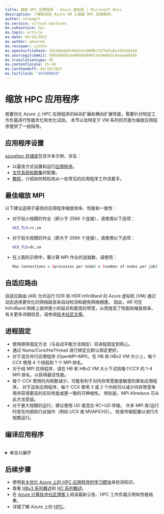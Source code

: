 ```yaml
---
title: 缩放 HPC 应用程序 - Azure 虚拟机 | Microsoft Docs
description: 了解如何在 Azure VM 上缩放 HPC 应用程序。
author: vermagit
ms.service: virtual-machines
ms.subservice: hpc
ms.topic: article
ms.date: 04/16/2021
ms.author: amverma
ms.reviewer: cynthn
ms.openlocfilehash: f81d40abdf402b1e19090c5375dfa8c335418248
ms.sourcegitcommit: 950e98d5b3e9984b884673e59e0d2c9aaeabb5bb
ms.translationtype: HT
ms.contentlocale: zh-CN
ms.lasthandoff: 04/18/2021
ms.locfileid: "107600958"
---
```

# <a name="scaling-hpc-applications"></a>缩放 HPC 应用程序

若要优化 Azure 上 HPC 应用程序的纵向扩展和横向扩展性能，需要针对特定工作负载进行性能优化和优化试验。 本节以及特定于 VM 系列的页面为缩放应用程序提供了一般指导。

## <a name="application-setup"></a>应用程序设置
[azurehpc 存储库](https://github.com/Azure/azurehpc)包含许多示例，涉及：
- 以最佳方式设置和运行[应用程序](https://github.com/Azure/azurehpc/tree/master/apps)。
- [文件系统和群集](https://github.com/Azure/azurehpc/tree/master/examples)的配置。
- [教程](https://github.com/Azure/azurehpc/tree/master/tutorials)，介绍如何轻松地从一些常见的应用程序工作流着手。

## <a name="optimally-scaling-mpi"></a>最佳缩放 MPI 

以下建议适用于最佳的应用程序缩放效率、性能和一致性：

- 对于较小规模的作业（即小于 256K 个连接），请使用以下选项：
   ```bash
   UCX_TLS=rc,sm
   ```

- 对于较大规模的作业（即大于 256K 个连接），请使用以下选项：
   ```bash
   UCX_TLS=dc,sm
   ```

- 在上面的示例中，要计算 MPI 作业的连接数，请使用：
   ```bash
   Max Connections = (processes per node) x (number of nodes per job) x (number of nodes per job) 
   ```

## <a name="adaptive-routing"></a>自适应路由
自适应路由 (AR) 允许运行 EDR 和 HDR InfiniBand 的 Azure 虚拟机 (VM) 通过动态选择更优化的网络路径来自动检测和避免网络拥塞。 因此，AR 可在 InfiniBand 网络上提供更小的延迟和更高的带宽，从而提高了性能和缩放效率。 有关更多详细信息，请参阅[技术社区文章](https://techcommunity.microsoft.com/t5/azure-compute/adaptive-routing-on-azure-hpc/ba-p/1205217)。

## <a name="process-pinning"></a>进程固定

- 使用顺序固定方法（与自动平衡方法相反）将进程固定到核心。 
- 通过 Numa/Core/HwThread 进行绑定比默认绑定更好。
- 对于混合并行应用程序 (OpenMP+MPI)，在 HB 和 HBv2 VM 大小上，每个 CCX 使用 4 个线程和 1 个 MPI 排名。
- 对于纯 MPI 应用程序，请在 HB 和 HBv2 VM 大小下试验每个CCX 的 1-4 MPI 排名，以获得最佳性能。
- 每个 CCX 使用的内核数减少，可能有利于对内存带宽极度敏感的某些应用程序。 对于这些应用程序，每个 CCX 使用 3 或 2 个内核可以减少内存带宽争用并获得更高的实际性能或更一致的可伸缩性。 特别是，MPI Allreduce 可从此方法受益。
- 对于更大规模的运行，建议使用 UD 或混合 RC+UD 传输。 许多 MPI 库/运行时库在内部执行此操作（例如 UCX 或 MVAPICH2）。 检查传输配置以进行大规模运行。

## <a name="compiling-applications"></a>编译应用程序
<br>
<details>
<summary>单击以展开</summary>

尽管不是必需的，但是使用适当的优化标志编译应用程序可以在 HB 和 HC 系列 VM 上提供最佳的纵向扩展性能。

### <a name="amd-optimizing-cc-compiler"></a>AMD 优化 C/C++ 编译器

AMD 优化 C/C++ 编译器 (AOCC) 编译器系统提供了高级别的高级优化、多线程和处理器支持，包括全局优化、矢量化、过程间分析、循环转换和代码生成。 AOCC 编译器二进制文件适用于具有 GNUC 库 (glibc) 版本 2.17 及更高版本的 Linux 系统。 编译器套件包括 C/C++ 编译器 (clang)、Fortran 编译器 (FLANG) 和 Fortran front end to Clang (Dragon Egg)。

### <a name="clang"></a>Clang

Clang 是 C、C++ 和 Objective-C 编译器，负责处理预处理、解析、优化、代码生成、组装和链接。 Clang 支持 `-march=znver1` 标志，为 AMD 基于 Zen 的 x86 架构实现最佳代码生成和优化。

### <a name="flang"></a>FLANG

FLANG 编译器是 AOCC 套件最新添加的编译器（于 2018 年 4 月添加），目前处于预发布阶段，供开发人员下载和测试。 基于 Fortran 2008，AMD 扩展了 GitHub 版本的 FLANG (https://github.com/flang-compiler/flang) )。 FLANG 编译器支持所有的 Clang 编译器选项和一些特定于 FLANG 的额外编译器选项。

### <a name="dragonegg"></a>DragonEgg

DragonEgg 是一个 gcc 插件，它将 GCC 的优化器和代码生成器替换为 LLVM 项目中的优化器和代码生成器。 AOCC 随附的 DragonEgg 适用于 gcc-4.8.x，已经针对 x86-32/x86-64 目标进行了测试，并已在各种 Linux 平台上成功使用。

GFortran 是 Fortran 程序的实际前端，负责生成 GCC GIMPLE 中间表示 (IR) 的预处理、解析和语义分析。 DragonEgg 是一个 GNU 插件，插入 GFortran 编译流中。 它实现 GNU 插件 API。 借助插件体系结构，DragonEgg 成为了编译器驱动程序，用于驱动编译的不同阶段。  按照下载和安装说明操作后，可以使用以下工具调用 Dragon Egg： 

```bash
$ gfortran [gFortran flags] 
   -fplugin=/path/AOCC-1.2-Compiler/AOCC-1.2-     
   FortranPlugin/dragonegg.so [plugin optimization flags]     
   -c xyz.f90 $ clang -O3 -lgfortran -o xyz xyz.o $./xyz
```
   
### <a name="pgi-compiler"></a>PGI 编译器
已确认 PGI Community Edition 第 17 版可与 AMD EPYC 一起使用。 PGI 编译的 STREAM 版本提供了平台的全部内存带宽。 较新的 Community Edition 18.10（2018 年 11 月）应同样适用。 下面是通过 Intel Compiler 优化编译器的示例 CLI：

```bash
pgcc $(OPTIMIZATIONS_PGI) $(STACK) -DSTREAM_ARRAY_SIZE=800000000 stream.c -o stream.pgi
```

### <a name="intel-compiler"></a>Intel Compiler
已确认 Intel Compiler 第 18 版可与 AMD EPYC 一起使用。 下面是通过 Intel Compiler 优化编译器的示例 CLI。

```bash
icc -o stream.intel stream.c -DSTATIC -DSTREAM_ARRAY_SIZE=800000000 -mcmodel=large -shared-intel -Ofast –qopenmp
```

### <a name="gcc-compiler"></a>GCC 编译器 
对于 HPC，AMD 推荐 GCC 编译器 7.3 或更高版本。 不建议使用早期版本，如 RHEL/CentOS 7.4 随附的 4.8.5。 GCC 7.3 和更高版本将在 HPL、HPCG 和 DGEMM 测试中提供更高的性能。

```bash
gcc $(OPTIMIZATIONS) $(OMP) $(STACK) $(STREAM_PARAMETERS) stream.c -o stream.gcc
```
</details>

## <a name="next-steps"></a>后续步骤

- 使用[有关优化 Azure 上的 HPC 应用程序的学习模块](https://docs.microsoft.com/learn/modules/optimize-tightly-coupled-hpc-apps/)来检测知识。
- 查看 [HBv3 系列概述](hbv3-series-overview.md)和 [HC 系列概述](hc-series-overview.md)。
- 在 [Azure 计算技术社区博客](https://techcommunity.microsoft.com/t5/azure-compute/bg-p/AzureCompute)上阅读最新公告、HPC 工作负载示例和性能结果。
- 详细了解 Azure 上的 [HPC](/azure/architecture/topics/high-performance-computing/)。
